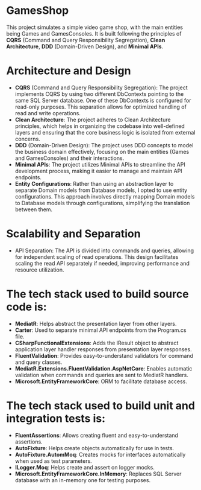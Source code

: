 # GamesShop

This project simulates a simple video game shop, with the main entities being Games and GamesConsoles. It is built following the principles of **CQRS** (Command and Query Responsibility Segregation), **Clean Architecture**, **DDD** (Domain-Driven Design), and **Minimal APIs**.

# Architecture and Design
- **CQRS** (Command and Query Responsibility Segregation): The project implements CQRS by using two different DbContexts pointing to the same SQL Server database. One of these DbContexts is configured for read-only purposes. This separation allows for optimized handling of read and write operations.  
- **Clean Architecture**: The project adheres to Clean Architecture principles, which helps in organizing the codebase into well-defined layers and ensuring that the core business logic is isolated from external concerns.  
- **DDD** (Domain-Driven Design): The project uses DDD concepts to model the business domain effectively, focusing on the main entities (Games and GamesConsoles) and their interactions.  
- **Minimal APIs**: The project utilizes Minimal APIs to streamline the API development process, making it easier to manage and maintain API endpoints.
- **Entity Configurations**: Rather than using an abstraction layer to separate Domain models from Database models, I opted to use entity configurations. This approach involves directly mapping Domain models to Database models through configurations, simplifying the translation between them.  

# Scalability and Separation
- API Separation: The API is divided into commands and queries, allowing for independent scaling of read operations. This design facilitates scaling the read API separately if needed, improving performance and resource utilization.  

# The tech stack used to build source code is:  
- **MediatR**: Helps abstract the presentation layer from other layers.  
- **Carter**: Used to separate minimal API endpoints from the Program.cs file.  
- **CSharpFunctionalExtensions**: Adds the IResult object to abstract application layer handler responses from presentation layer responses.  
- **FluentValidation**: Provides easy-to-understand validators for command and query classes.  
- **MediatR.Extensions.FluentValidation.AspNetCore**: Enables automatic validation when commands and queries are sent to MediatR handlers.  
- **Microsoft.EntityFrameworkCore**: ORM to facilitate database access.  

# The tech stack used to build unit and integration tests is:  
- **FluentAssertions**: Allows creating fluent and easy-to-understand assertions.  
- **AutoFixture**: Helps create objects automatically for use in tests.
- **AutoFixture.AutomMoq**: Creates mocks for interfaces automatically when used as test parameters.
- **ILogger.Moq**: Helps create and assert on logger mocks.
- **Microsoft.EntityFrameworkCore.InMemory**: Replaces SQL Server database with an in-memory one for testing purposes.
